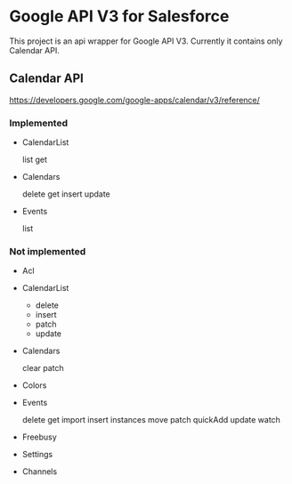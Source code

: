 # Google API V3 for Salesforce

This project is an api wrapper for Google API V3.
Currently it contains only Calendar API.

## Calendar API

https://developers.google.com/google-apps/calendar/v3/reference/

### Implemented

- CalendarList

    list
    get
- Calendars

    delete
    get
    insert
    update
- Events

    list

### Not implemented

- Acl
- CalendarList

    - delete
    - insert
    - patch
    - update
- Calendars

    clear
    patch
- Colors
- Events

    delete
    get
    import
    insert
    instances
    move
    patch
    quickAdd
    update
    watch
- Freebusy
- Settings
- Channels
